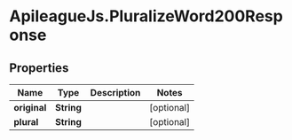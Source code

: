 # ApileagueJs.PluralizeWord200Response

## Properties

Name | Type | Description | Notes
------------ | ------------- | ------------- | -------------
**original** | **String** |  | [optional] 
**plural** | **String** |  | [optional] 


